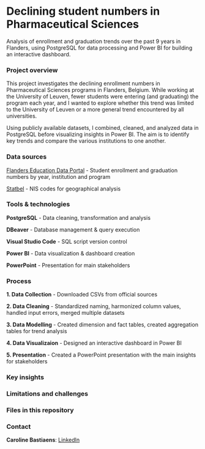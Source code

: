 # Declining student numbers in Pharmaceutical Sciences
Analysis of enrollment and graduation trends over the past 9 years in Flanders, using PostgreSQL for data processing and Power BI for building an interactive dashboard.


### Project overview
This project investigates the declining enrollment numbers in Pharmaceutical Sciences programs in Flanders, Belgium. While working at the University of Leuven, fewer students were entering (and graduating) the program each year, and I wanted to explore whether this trend was limited to the University of Leuven or a more general trend encountered by all universities.

Using publicly available datasets, I combined, cleaned, and analyzed data in PostgreSQL before visualizing insights in Power BI. The aim is to identify key trends and compare the various institutions to one another.


### Data sources
[Flanders Education Data Portal](https://www.onderwijs.vlaanderen.be/nl/onderwijsstatistieken/dataloep-aan-de-slag-met-cijfers-over-onderwijs/download-je-dataset-uit-dataloep) - Student enrollment and graduation numbers by year, institution and program

[Statbel](https://statbel.fgov.be/nl/over-statbel/methodologie/classificaties/geografie) - NIS codes for geographical analysis


### Tools & technologies
**PostgreSQL** - Data cleaning, transformation and analysis

**DBeaver** - Database management & query execution

**Visual Studio Code** - SQL script version control

**Power BI** - Data visualization & dashboard creation

**PowerPoint** - Presentation for main stakeholders


### Process
**1. Data Collection** - Downloaded CSVs from official sources

**2. Data Cleaning** - Standardized naming, harmonized column values, handled input errors, merged multiple datasets

**3. Data Modelling** - Created dimension and fact tables, created aggregation tables for trend analysis

**4. Data Visualizaion** - Designed an interactive dashboard in Power BI

**5. Presentation** - Created a PowerPoint presentation with the main insights for stakeholders


### Key insights


### Limitations and challenges


### Files in this repository


### Contact
**Caroline Bastiaens**: [LinkedIn](https://www.linkedin.com/in/bastiaenscaroline/)
